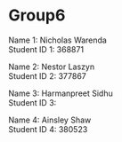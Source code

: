 # Group6
Name 1: Nicholas Warenda <br>
Student ID 1: 368871 <br>

Name 2: Nestor Laszyn <br>
Student ID 2: 377867 <br>

Name 3: Harmanpreet Sidhu <br>
Student ID 3:  <br>

Name 4: Ainsley Shaw <br>
Student ID 4: 380523 <br>
